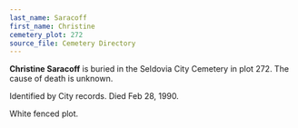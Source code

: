 ```yaml
---
last_name: Saracoff
first_name: Christine
cemetery_plot: 272
source_file: Cemetery Directory
---
```

**Christine   Saracoff** is buried in the Seldovia City Cemetery in plot 272.  The cause of death is unknown.

Identified by City records. Died Feb 28, 1990.

White fenced plot.
